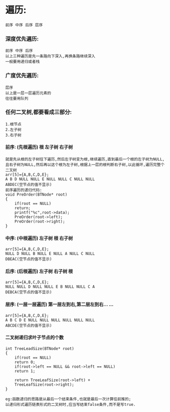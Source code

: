 # 遍历:
    前序 中序 后序 层序
### 深度优先遍历:
    前序 中序 后序
    以上三种遍历是先一条路向下深入,再换条路继续深入
    一般要用递归或者栈
### 广度优先遍历:
    层序
    以上是一层一层遍历元素的
    往往要用队列

### 任何二叉树,都要看成三部分:
    1.根节点
    2.左子树
    3.右子树
#### 前序: (先根遍历) 根 左子树 右子树
    就是先从根的左子树往下遍历,然后左子树变为根,继续遍历,直到最后一个根的左子树为NULL,且右子树为NULL,然后再以这个根为左子树,根据上一层的根判断右子树,以此循环,遍历完整个二叉树
    arr[5]={A,B,C,D,E};
    A B D NULL NULL E NULL NULL C NULL NULL
    ABDEC(空节点的值不显示)
    前序遍历的递归代码:
    void PreOrder(BTNode* root)
    {
        if(root == NULL)
        return;
        printf("%c",root->data);
        PreOrder(root->left);
        PreOrder(root->right);
    }
#### 中序: (中根遍历) 左子树 根 右子树
    arr[5]={A,B,C,D,E};
    NULL D NULL B NULL E NULL A NULL C NULL
    DBEAC(空节点的值不显示)
#### 后序: (后根遍历) 左子树 右子树 根
    arr[5]={A,B,C,D,E};
    NULL NULL D NULL NULL E B NULL NULL C A
    DEBCA(空节点的值不显示)
#### 层序: (一层一层遍历) 第一层左到右,第二层左到右... ...
    arr[5]={A,B,C,D,E};
    A B C D E NULL NULL NULL NULL NULL NULL
    ABCDE(空节点的值不显示)

#### 二叉树递归求叶子节点的个数
    int TreeLeadSize(BTNode* root)
    {
        if(root == NULL)
        return 0;
        if(root->left == NULL && root->left == NULL)
        return 1;
        
        return TreeLeafSize(root->left) + 
        TreeLeafSize(root->right);
    }

    eg:函数递归的思路是从最后一个结束条件,也就是最后一次计算往前推的;
    以递归形式遍历链表形式的二叉树时,应当写结束false条件,而不是写true.